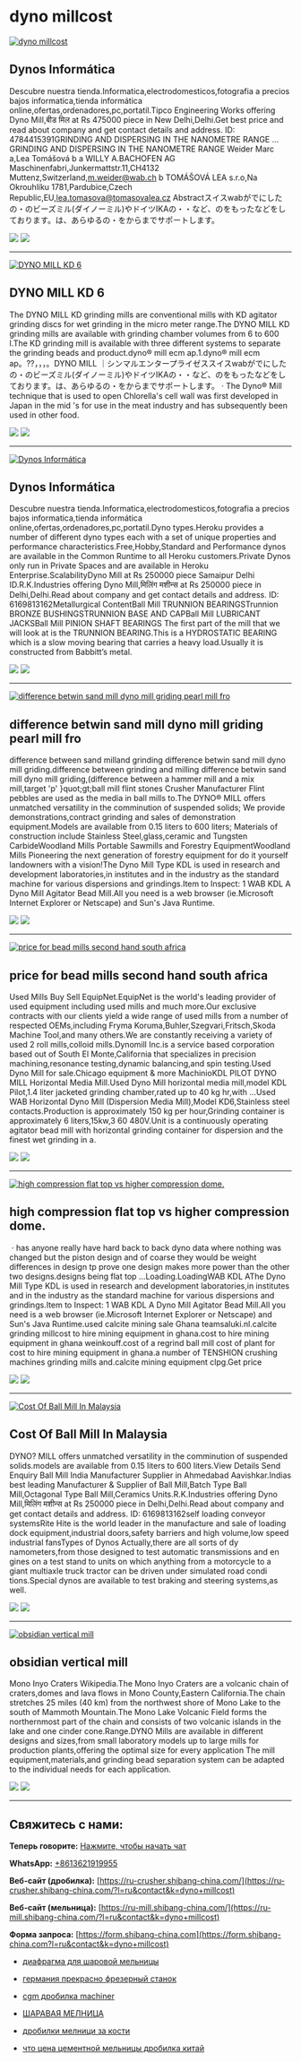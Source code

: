 # dyno millcost

<a href="https://swt.shibang-china.com/?l=ru&img&k=dyno+millcost" target="_blank">![dyno millcost](http://static.shibang-china.com/all-800x300/466.jpg)</a>

## Dynos Inform&#225;tica
Descubre nuestra tienda.Informatica,electrodomesticos,fotografia a precios bajos informatica,tienda inform&#225;tica online,ofertas,ordenadores,pc,portatil.Tipco Engineering Works offering Dyno Mill,बीड मिल at Rs 475000 piece in New Delhi,Delhi.Get best price and read about company and get contact details and address. ID: 4784415391GRINDING AND DISPERSING IN THE NANOMETRE RANGE …GRINDING AND DISPERSING IN THE NANOMETRE RANGE Weider Marc a,Lea Tom&#225;šov&#225; b a WILLY A.BACHOFEN AG Maschinenfabri,Junkermattstr.11,CH4132 Muttenz,Switzerland,m.weider@wab.ch b TOM&#193;ŠOV&#193; LEA s.r.o,Na Okrouhl&#237;ku 1781,Pardubice,Czech Republic,EU,lea.tomasova@tomasovalea.cz Abstractスイスwabがでにしたの・のビーズミル(ダイノーミル)やドイツIKAの・・など、のをもったなどをしております。は、あらゆるの・をからまでサポートします。


<a href="https://whatsapp.shibangsoft.com/WhatsApp.php" target="_blank" title="WhatsApp">![](http://static.shibang-china.com/icon/whatsapp.png)</a> <a href="https://swt.shibang-china.com/?l=ru&icon&k=dyno+millcost" target="_blank">![](http://static.shibang-china.com/icon/chat-ru.png)</a>

---

<a href="https://swt.shibang-china.com/?l=ru&img&k=dyno+millcost" target="_blank">![DYNO MILL KD 6](http://static.shibang-china.com/all-800x300/1122.jpg)</a>

## DYNO MILL KD 6
The DYNO MILL KD grinding mills are conventional mills with KD agitator grinding discs for wet grinding in the micro meter range.The DYNO MILL KD grinding mills are available with grinding chamber volumes from 6 to 600 l.The KD grinding mill is available with three different systems to separate the grinding beads and product.dyno&#174; mill ecm ap.1.dyno&#174; mill ecm ap。??，，，。DYNO MILL ｜シンマルエンタープライゼススイスwabがでにしたの・のビーズミル(ダイノーミル)やドイツIKAの・・など、のをもったなどをしております。は、あらゆるの・をからまでサポートします。&nbsp;&#0183;&#32;The Dyno&#174; Mill technique that is used to open Chlorella's cell wall was first developed in Japan in the mid 's for use in the meat industry and has subsequently been used in other food.


<a href="https://whatsapp.shibangsoft.com/WhatsApp.php" target="_blank" title="WhatsApp">![](http://static.shibang-china.com/icon/whatsapp.png)</a> <a href="https://swt.shibang-china.com/?l=ru&icon&k=dyno+millcost" target="_blank">![](http://static.shibang-china.com/icon/chat-ru.png)</a>

---

<a href="https://swt.shibang-china.com/?l=ru&img&k=dyno+millcost" target="_blank">![Dynos Inform&#225;tica](http://static.shibang-china.com/all-800x300/272.jpg)</a>

## Dynos Inform&#225;tica
Descubre nuestra tienda.Informatica,electrodomesticos,fotografia a precios bajos informatica,tienda inform&#225;tica online,ofertas,ordenadores,pc,portatil.Dyno types.Heroku provides a number of different dyno types each with a set of unique properties and performance characteristics.Free,Hobby,Standard and Performance dynos are available in the Common Runtime to all Heroku customers.Private Dynos only run in Private Spaces and are available in Heroku Enterprise.ScalabilityDyno Mill at Rs 250000 piece Samaipur Delhi ID.R.K.Industries offering Dyno Mill,मिलिंग मशीन्स at Rs 250000 piece in Delhi,Delhi.Read about company and get contact details and address. ID: 6169813162Metallurgical ContentBall Mill TRUNNION BEARINGSTrunnion BRONZE BUSHINGSTRUNNION BASE AND CAPBall Mill LUBRICANT JACKSBall Mill PINION SHAFT BEARINGS The first part of the mill that we will look at is the TRUNNION BEARING.This is a HYDROSTATIC BEARING which is a slow moving bearing that carries a heavy load.Usually it is constructed from Babbitt’s metal.


<a href="https://whatsapp.shibangsoft.com/WhatsApp.php" target="_blank" title="WhatsApp">![](http://static.shibang-china.com/icon/whatsapp.png)</a> <a href="https://swt.shibang-china.com/?l=ru&icon&k=dyno+millcost" target="_blank">![](http://static.shibang-china.com/icon/chat-ru.png)</a>

---

<a href="https://swt.shibang-china.com/?l=ru&img&k=dyno+millcost" target="_blank">![difference betwin sand mill dyno mill griding pearl mill fro](http://static.shibang-china.com/all-800x300/414.jpg)</a>

## difference betwin sand mill dyno mill griding pearl mill fro
difference between sand milland grinding difference betwin sand mill dyno mill griding.difference between grinding and milling difference betwin sand mill dyno mill griding,(difference between a hammer mill and a mix mill,target 'p' }quot;gt;ball mill flint stones Crusher Manufacturer Flint pebbles are used as the media in ball mills to.The DYNO&#174; MILL offers unmatched versatility in the comminution of suspended solids; We provide demonstrations,contract grinding and sales of demonstration equipment.Models are available from 0.15 liters to 600 liters; Materials of construction include Stainless Steel,glass,ceramic and Tungsten CarbideWoodland Mills Portable Sawmills and Forestry EquipmentWoodland Mills Pioneering the next generation of forestry equipment for do it yourself landowners with a vision!The Dyno Mill Type KDL is used in research and development laboratories,in institutes and in the industry as the standard machine for various dispersions and grindings.Item to Inspect: 1 WAB KDL A Dyno Mill Agitator Bead Mill.All you need is a web browser (ie.Microsoft Internet Explorer or Netscape) and Sun's Java Runtime.


<a href="https://whatsapp.shibangsoft.com/WhatsApp.php" target="_blank" title="WhatsApp">![](http://static.shibang-china.com/icon/whatsapp.png)</a> <a href="https://swt.shibang-china.com/?l=ru&icon&k=dyno+millcost" target="_blank">![](http://static.shibang-china.com/icon/chat-ru.png)</a>

---

<a href="https://swt.shibang-china.com/?l=ru&img&k=dyno+millcost" target="_blank">![price for bead mills second hand south africa](http://static.shibang-china.com/all-800x300/746.jpg)</a>

## price for bead mills second hand south africa
Used Mills Buy Sell EquipNet.EquipNet is the world's leading provider of used equipment including used mills and much more.Our exclusive contracts with our clients yield a wide range of used mills from a number of respected OEMs,including Fryma Koruma,Buhler,Szegvari,Fritsch,Skoda Machine Tool,and many others.We are constantly receiving a variety of used 2 roll mills,colloid mills.Dynomill Inc.is a service based corporation based out of South El Monte,California that specializes in precision machining,resonance testing,dynamic balancing,and spin testing.Used Dyno Mill for sale.Chicago equipment &amp; more MachinioKDL PILOT DYNO MILL Horizontal Media Mill.Used Dyno Mill horizontal media mill,model KDL Pilot,1.4 liter jacketed grinding chamber,rated up to 40 kg hr,with …Used WAB Horizontal Dyno Mill (Dispersion Media Mill),Model KD6,Stainless steel contacts.Production is approximately 150 kg per hour,Grinding container is approximately 6 liters,15kw,3 60 480V.Unit is a continuously operating agitator bead mill with horizontal grinding container for dispersion and the finest wet grinding in a.


<a href="https://whatsapp.shibangsoft.com/WhatsApp.php" target="_blank" title="WhatsApp">![](http://static.shibang-china.com/icon/whatsapp.png)</a> <a href="https://swt.shibang-china.com/?l=ru&icon&k=dyno+millcost" target="_blank">![](http://static.shibang-china.com/icon/chat-ru.png)</a>

---

<a href="https://swt.shibang-china.com/?l=ru&img&k=dyno+millcost" target="_blank">![high compression flat top vs higher compression dome.](http://static.shibang-china.com/all-800x300/1118.jpg)</a>

## high compression flat top vs higher compression dome.
&nbsp;&#0183;&#32;has anyone really have hard back to back dyno data where nothing was changed but the piston design and of coarse they would be weight differences in design tp prove one design makes more power than the other two designs.designs being flat top …Loading.LoadingWAB KDL AThe Dyno Mill Type KDL is used in research and development laboratories,in institutes and in the industry as the standard machine for various dispersions and grindings.Item to Inspect: 1 WAB KDL A Dyno Mill Agitator Bead Mill.All you need is a web browser (ie.Microsoft Internet Explorer or Netscape) and Sun's Java Runtime.used calcite mining sale Ghana teamsaluki.nl.calcite grinding millcost to hire mining equipment in ghana.cost to hire mining equipment in ghana weinkouff.cost of a regrind ball mill cost of plant for cost to hire mining equipment in ghana.a number of TENSHION crushing machines grinding mills and.calcite mining equipment clpg.Get price


<a href="https://whatsapp.shibangsoft.com/WhatsApp.php" target="_blank" title="WhatsApp">![](http://static.shibang-china.com/icon/whatsapp.png)</a> <a href="https://swt.shibang-china.com/?l=ru&icon&k=dyno+millcost" target="_blank">![](http://static.shibang-china.com/icon/chat-ru.png)</a>

---

<a href="https://swt.shibang-china.com/?l=ru&img&k=dyno+millcost" target="_blank">![Cost Of Ball Mill In Malaysia](http://static.shibang-china.com/all-800x300/574.jpg)</a>

## Cost Of Ball Mill In Malaysia
DYNO? MILL offers unmatched versatility in the comminution of suspended solids.models are available from 0.15 liters to 600 liters.View Details Send Enquiry Ball Mill India Manufacturer Supplier in Ahmedabad Aavishkar.Indias best leading Manufacturer &amp; Supplier of Ball Mill,Batch Type Ball Mill,Octagonal Type Ball Mill,Ceramics Units.R.K.Industries offering Dyno Mill,मिलिंग मशीन्स at Rs 250000 piece in Delhi,Delhi.Read about company and get contact details and address. ID: 6169813162self loading conveyor systemsRite Hite is the world leader in the manufacture and sale of loading dock equipment,industrial doors,safety barriers and high volume,low speed industrial fansTypes of Dynos Actually,there are all sorts of dy namometers,from those designed to test automatic transmissions and en gines on a test stand to units on which anything from a motorcycle to a giant multiaxle truck tractor can be driven under simulated road condi tions.Special dynos are available to test braking and steering systems,as well.


<a href="https://whatsapp.shibangsoft.com/WhatsApp.php" target="_blank" title="WhatsApp">![](http://static.shibang-china.com/icon/whatsapp.png)</a> <a href="https://swt.shibang-china.com/?l=ru&icon&k=dyno+millcost" target="_blank">![](http://static.shibang-china.com/icon/chat-ru.png)</a>

---

<a href="https://swt.shibang-china.com/?l=ru&img&k=dyno+millcost" target="_blank">![obsidian vertical mill](http://static.shibang-china.com/all-800x300/1357.jpg)</a>

## obsidian vertical mill
Mono Inyo Craters Wikipedia.The Mono Inyo Craters are a volcanic chain of craters,domes and lava flows in Mono County,Eastern California.The chain stretches 25 miles (40 km) from the northwest shore of Mono Lake to the south of Mammoth Mountain.The Mono Lake Volcanic Field forms the northernmost part of the chain and consists of two volcanic islands in the lake and one cinder cone.Range.DYNO Mills are available in different designs and sizes,from small laboratory models up to large mills for production plants,offering the optimal size for every application The mill equipment,materials,and grinding bead separation system can be adapted to the individual needs for each application.

<a href="https://whatsapp.shibangsoft.com/WhatsApp.php" target="_blank" title="WhatsApp">![](http://static.shibang-china.com/icon/whatsapp.png)</a> <a href="https://swt.shibang-china.com/?l=ru&icon&k=dyno+millcost" target="_blank">![](http://static.shibang-china.com/icon/chat-ru.png)</a>

---
## Свяжитесь с нами:

**Теперь говорите:** [Нажмите, чтобы начать чат](https://swt.shibang-china.com?l=ru&contact&k=dyno+millcost)

**WhatsApp:**  [+8613621919955](https://whatsapp.shibangsoft.com/WhatsApp.php)

**Веб-сайт (дробилка):** [https://ru-crusher.shibang-china.com/](https://ru-crusher.shibang-china.com/?l=ru&contact&k=dyno+millcost)

**Веб-сайт (мельница):** [https://ru-mill.shibang-china.com/](https://ru-mill.shibang-china.com/?l=ru&contact&k=dyno+millcost)

**Форма запроса:** [https://form.shibang-china.com](https://form.shibang-china.com?l=ru&contact&k=dyno+millcost)

* [диафрагма для шаровой мельницы](../116/%D0%B4%D0%B8%D0%B0%D1%84%D1%80%D0%B0%D0%B3%D0%BC%D0%B0%20%D0%B4%D0%BB%D1%8F%20%D1%88%D0%B0%D1%80%D0%BE%D0%B2%D0%BE%D0%B9%20%D0%BC%D0%B5%D0%BB%D1%8C%D0%BD%D0%B8%D1%86%D1%8B.md)

* [германия прекрасно фрезерный станок](../108/%D0%B3%D0%B5%D1%80%D0%BC%D0%B0%D0%BD%D0%B8%D1%8F%20%D0%BF%D1%80%D0%B5%D0%BA%D1%80%D0%B0%D1%81%D0%BD%D0%BE%20%D1%84%D1%80%D0%B5%D0%B7%D0%B5%D1%80%D0%BD%D1%8B%D0%B9%20%D1%81%D1%82%D0%B0%D0%BD%D0%BE%D0%BA.md)

* [cgm дробилка machiner](../110/cgm%20%D0%B4%D1%80%D0%BE%D0%B1%D0%B8%D0%BB%D0%BA%D0%B0%20machiner.md)

* [ШАРАВАЯ МЕЛНИЦА](../106/%D0%A8%D0%90%D0%A0%D0%90%D0%92%D0%90%D0%AF%20%D0%9C%D0%95%D0%9B%D0%9D%D0%98%D0%A6%D0%90.md)

* [дробилки мелници за кости](../106/%D0%B4%D1%80%D0%BE%D0%B1%D0%B8%D0%BB%D0%BA%D0%B8%20%D0%BC%D0%B5%D0%BB%D0%BD%D0%B8%D1%86%D0%B8%20%D0%B7%D0%B0%20%D0%BA%D0%BE%D1%81%D1%82%D0%B8.md)

* [что цена цементной мельницы дробилка китай](../108/%D1%87%D1%82%D0%BE%20%D1%86%D0%B5%D0%BD%D0%B0%20%D1%86%D0%B5%D0%BC%D0%B5%D0%BD%D1%82%D0%BD%D0%BE%D0%B9%20%D0%BC%D0%B5%D0%BB%D1%8C%D0%BD%D0%B8%D1%86%D1%8B%20%D0%B4%D1%80%D0%BE%D0%B1%D0%B8%D0%BB%D0%BA%D0%B0%20%D0%BA%D0%B8%D1%82%D0%B0%D0%B9.md)